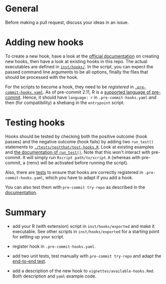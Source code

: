 # General

Before making a pull request, discuss your ideas in an issue.
# Adding new hooks

To create a new hook, have a look at the [official
documentation](https://pre-commit.com/#new-hooks) on creating new hooks, then have a look
at existing hooks in this repo. The actual executables are defined in [`inst/hooks/`](https://github.com/lorenzwalthert/precommit/tree/main/inst/hooks). In
the script, you can expect the passed command line arguments to be all options, 
finally the files that should be processed with the hook.

For the scripts to become a hook, they need to be *registered* in
[`.pre-commit-hooks.yaml`](https://github.com/lorenzwalthert/precommit/blob/main/.pre-commit-hooks.yaml). As of pre-commit 2.11, R is a [supported language of
pre-commit](https://pre-commit.com/#r). Hence, it should have `language: r` in `.pre-commit-hooks.yaml` and then (for compatibility) a shebang in the `entrypoint` script.

# Testing hooks

Hooks should be tested by checking both the positive outcome (hook passes) and
the negative outcome (hook fails) by adding two `run_test()` statements to
[`./tests/testthat/test-hooks.R`](https://github.com/lorenzwalthert/precommit/blob/main/tests/testthat/test-hooks.R). Look at existing examples and [the documentation
of `run_test()`](https://lorenzwalthert.github.io/precommit/reference/run_test.html). Note that this won't interact with pre-commit. It will simply
run `Rscript path/to/script.R` (whereas with pre-commit, a {renv} will be activated before running the script). 

Also, there are [tests](https://github.com/lorenzwalthert/precommit/blob/main/.github/workflows/end-to-end.yml) to ensure that hooks are correctly registered in `.pre-commit-hooks.yaml`, which you have to adapt if you add a hook. 

You can also test them with `pre-commit try-repo` as described in the [documentation](https://pre-commit.com/#pre-commit-try-repo).


# Summary

- add your R (with extension) script in `inst/hooks/exported` and make it executable. See other scripts in `inst/hooks/exported` for a starting point for setting up your script.

- register hook in `.pre-commit-hooks.yaml`.

- add two unit tests, test manually with `pre-commit try-repo` and adapt the [end-to-end test](https://github.com/lorenzwalthert/precommit/blob/main/.github/workflows/end-to-end.yml).

- add a description of the new hook to `vignettes/available-hooks.Rmd`. Both description and
  `yaml` example code.
